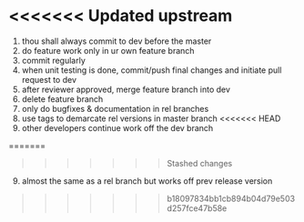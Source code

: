 <<<<<<< Updated upstream
=======
1. thou shall always commit to dev before the master
2. do feature work only in ur own feature branch
3. commit regularly
4. when unit testing is done, commit/push final changes and initiate pull request to dev
5. after reviewer approved, merge feature branch into dev 
6. delete feature branch 
7. only do bugfixes & documentation in rel branches
8. use tags to demarcate rel versions in master branch
<<<<<<< HEAD
10. other developers continue work off the dev branch

=======
>>>>>>> Stashed changes
9. almost the same as a rel branch but works off prev release version 
>>>>>>> b18097834bb1cb894b04d79e503d257fce47b58e
